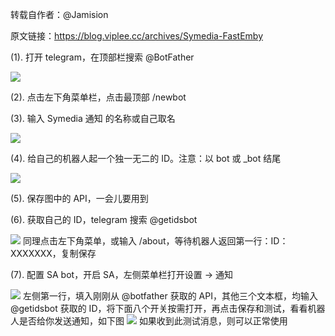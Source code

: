转载自作者：@Jamision

原文链接：https://blog.viplee.cc/archives/Symedia-FastEmby

(1). 打开 telegram，在顶部栏搜索 @BotFather

![](https://images.symedia.top/2025/04/07/20250407072532446.png)

(2). 点击左下角菜单栏，点击最顶部 /newbot

(3). 输入 Symedia 通知 的名称或自己取名

![](https://images.symedia.top/2025/04/07/20250407072552355.png)

(4). 给自己的机器人起一个独一无二的 ID。注意：以 bot 或 \_bot 结尾

![](https://images.symedia.top/2025/04/07/20250407072612406.png)

(5). 保存图中的 API，一会儿要用到

(6). 获取自己的 ID，telegram 搜索 @getidsbot

![](https://images.symedia.top/2025/04/07/20250407072627250.png)
同理点击左下角菜单，或输入 /about，等待机器人返回第一行：ID：XXXXXXX，复制保存

(7). 配置 SA bot，开启 SA，左侧菜单栏打开设置 → 通知

![](https://images.symedia.top/2025/04/07/20250407072643343.png)
左侧第一行，填入刚刚从 @botfather 获取的 API，其他三个文本框，均输入 @getidsbot 获取的 ID，将下面八个开关按需打开，再点击保存和测试，看看机器人是否给你发送通知，如下图
![](https://images.symedia.top/2025/04/07/20250407072702689.png)
如果收到此测试消息，则可以正常使用
